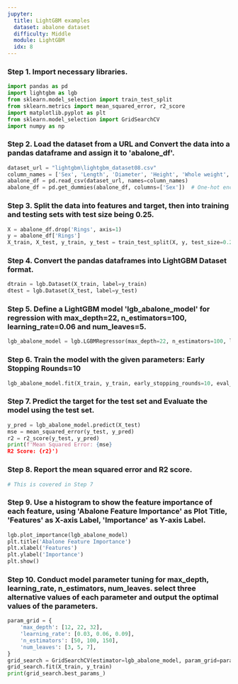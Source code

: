 ```yaml
---
jupyter:
  title: LightGBM examples
  dataset: abalone dataset
  difficulty: Middle
  module: LightGBM
  idx: 8
---
```


### Step 1. Import necessary libraries.
```python
import pandas as pd
import lightgbm as lgb
from sklearn.model_selection import train_test_split
from sklearn.metrics import mean_squared_error, r2_score
import matplotlib.pyplot as plt
from sklearn.model_selection import GridSearchCV
import numpy as np
```

### Step 2. Load the dataset from a URL and Convert the data into a pandas dataframe and assign it to 'abalone_df'.
```python
dataset_url = "lightgbm\lightgbm_dataset08.csv"
column_names = ['Sex', 'Length', 'Diameter', 'Height', 'Whole weight', 'Shucked weight', 'Viscera weight', 'Shell weight', 'Rings']
abalone_df = pd.read_csv(dataset_url, names=column_names)
abalone_df = pd.get_dummies(abalone_df, columns=['Sex'])  # One-hot encoding for categorical variable 'Sex'
```

### Step 3. Split the data into features and target, then into training and testing sets with test size being 0.25.
```python
X = abalone_df.drop('Rings', axis=1)
y = abalone_df['Rings']
X_train, X_test, y_train, y_test = train_test_split(X, y, test_size=0.25, random_state=42)
```

### Step 4. Convert the pandas dataframes into LightGBM Dataset format.
```python
dtrain = lgb.Dataset(X_train, label=y_train)
dtest = lgb.Dataset(X_test, label=y_test)
```

### Step 5. Define a LightGBM model 'lgb_abalone_model' for regression with max_depth=22, n_estimators=100, learning_rate=0.06 and num_leaves=5.
```python
lgb_abalone_model = lgb.LGBMRegressor(max_depth=22, n_estimators=100, learning_rate=0.06, num_leaves=5)
```

### Step 6. Train the model with the given parameters: Early Stopping Rounds=10
```python
lgb_abalone_model.fit(X_train, y_train, early_stopping_rounds=10, eval_set=[(X_test, y_test)], verbose=True)
```

### Step 7. Predict the target for the test set and Evaluate the model using the test set.
```python
y_pred = lgb_abalone_model.predict(X_test)
mse = mean_squared_error(y_test, y_pred)
r2 = r2_score(y_test, y_pred)
print(f'Mean Squared Error: {mse}
R2 Score: {r2}')
```

### Step 8. Report the mean squared error and R2 score.
```python
# This is covered in Step 7
```

### Step 9. Use a histogram to show the feature importance of each feature, using 'Abalone Feature Importance' as Plot Title, 'Features' as X-axis Label, 'Importance' as Y-axis Label.
```python
lgb.plot_importance(lgb_abalone_model)
plt.title('Abalone Feature Importance')
plt.xlabel('Features')
plt.ylabel('Importance')
plt.show()
```

### Step 10. Conduct model parameter tuning for max_depth, learning_rate, n_estimators, num_leaves. select three alternative values of each parameter and output the optimal values of the parameters.
```python
param_grid = {
    'max_depth': [12, 22, 32],
    'learning_rate': [0.03, 0.06, 0.09],
    'n_estimators': [50, 100, 150],
    'num_leaves': [3, 5, 7],
}
grid_search = GridSearchCV(estimator=lgb_abalone_model, param_grid=param_grid, scoring='neg_mean_squared_error', cv=3, verbose=1)
grid_search.fit(X_train, y_train)
print(grid_search.best_params_)
```
